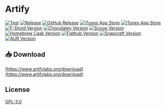 # Artify

[![Test](https://github.com/artifylabs/artify/actions/workflows/test.yml/badge.svg)](https://github.com/artifylabs/artify/actions/workflows/test.yml)
[![Release](https://github.com/artifylabs/artify/actions/workflows/release.yml/badge.svg)](https://github.com/artifylabs/artify/actions/workflows/release.yml)
[![GitHub Release](https://img.shields.io/github/v/release/artifylabs/artify)](https://github.com/artifylabs/artify/releases/latest)
[![iTunes App Store](https://img.shields.io/itunes/v/6738625794?label=Artify%20on%20the%20App%20Store)](https://apps.apple.com/app/id6738625794)
[![iTunes App Store](https://img.shields.io/itunes/v/6738625656?label=Artify%20Pro%20on%20the%20App%20Store)](https://apps.apple.com/app/id6738625656)
[![F-Droid Version](https://img.shields.io/f-droid/v/org.artifylabs.artify)](https://f-droid.org/packages/org.artifylabs.artify)
[![Chocolatey Version](https://img.shields.io/chocolatey/v/artify)](https://community.chocolatey.org/packages/artify)
[![Scoop Version](https://img.shields.io/scoop/v/artify?bucket=https%253A%252F%252Fgithub.com%252Fkjxbyz%252Fscoop-bucket)](https://scoop.sh/#/apps?q=artify&o=false)
[![Homebrew Cask Version](https://img.shields.io/badge/dynamic/json.svg?url=https://raw.githubusercontent.com/kjxbyz/homebrew-casks/main/Info/artify.json&query=$.casks.[0].version&label=homebrew)](https://github.com/kjxbyz/homebrew-casks)
[![Flathub Version](https://img.shields.io/flathub/v/org.artifylabs.Artify)](https://flathub.org/apps/org.artifylabs.Artify)
[![Snapcraft Version](https://img.shields.io/snapcraft/v/artify/latest/stable)](https://snapcraft.io/artify)
[![AUR Version](https://img.shields.io/aur/version/artify-bin)](https://aur.archlinux.org/packages/artify-bin)

## 📥 Download

[https://www.artifylabs.org/download](https://www.artifylabs.org/download)

## License

[GPL-3.0](./LICENSE)
